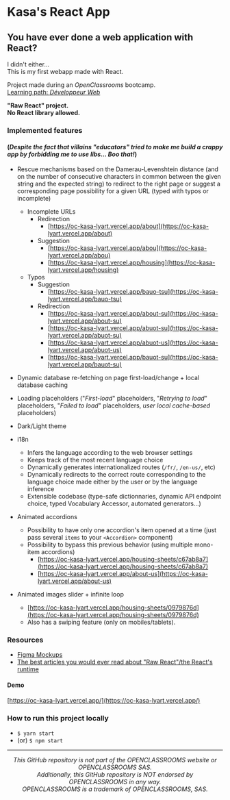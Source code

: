 # Kasa's React App

## You have ever done a web application with React?

I didn't either...  
This is my first webapp made with React.

Project made during an _OpenClassrooms_ bootcamp.  
[Learning path: _Développeur Web_](https://openclassrooms.com/fr/paths/717-developpeur-web)

**"Raw React" project.**  
**No React library allowed.**

### Implemented features

#### (_Despite the fact that villains "educators" tried to make me build a crappy app by forbidding me to use libs... Boo that!_)

- Rescue mechanisms based on the Damerau-Levenshtein distance (and on the number of consecutive characters in common between the given string and the
  expected string) to redirect to the right page or suggest a corresponding page possibility for a given URL (typed with typos or incomplete)

  - Incomplete URLs
    - Redirection
      - [https://oc-kasa-lyart.vercel.app/about](https://oc-kasa-lyart.vercel.app/about)
    - Suggestion
      - [https://oc-kasa-lyart.vercel.app/abou](https://oc-kasa-lyart.vercel.app/abou)
      - [https://oc-kasa-lyart.vercel.app/housing](https://oc-kasa-lyart.vercel.app/housing)
  - Typos
    - Suggestion
      - [https://oc-kasa-lyart.vercel.app/bauo-tsu](https://oc-kasa-lyart.vercel.app/bauo-tsu)
    - Redirection
      - [https://oc-kasa-lyart.vercel.app/about-su](https://oc-kasa-lyart.vercel.app/about-su)
      - [https://oc-kasa-lyart.vercel.app/abuot-su](https://oc-kasa-lyart.vercel.app/abuot-su)
      - [https://oc-kasa-lyart.vercel.app/abuot-us](https://oc-kasa-lyart.vercel.app/abuot-us)
      - [https://oc-kasa-lyart.vercel.app/bauot-su](https://oc-kasa-lyart.vercel.app/bauot-su)

- Dynamic database re-fetching on page first-load/change + local database caching

- Loading placeholders ("_First-load_" placeholders, "_Retrying to load_" placeholders, "_Failed to load_" placeholders, _user local cache-based_
  placeholders)

- Dark/Light theme

- i18n

  - Infers the language according to the web browser settings
  - Keeps track of the most recent language choice
  - Dynamically generates internationalized routes (`/fr/`, `/en-us/`, etc)
  - Dynamically redirects to the correct route corresponding to the language choice made either by the user or by the language inference
  - Extensible codebase (type-safe dictionnaries, dynamic API endpoint choice, typed Vocabulary Accessor, automated generators...)

- Animated accordions

  - Possibility to have only one accordion's item opened at a time (just pass several `items` to your `<Accordion>` component)
  - Possibility to bypass this previous behavior (using multiple mono-item accordions)
    - [https://oc-kasa-lyart.vercel.app/housing-sheets/c67ab8a7](https://oc-kasa-lyart.vercel.app/housing-sheets/c67ab8a7)
    - [https://oc-kasa-lyart.vercel.app/about-us](https://oc-kasa-lyart.vercel.app/about-us)

- Animated images slider + infinite loop
  - [https://oc-kasa-lyart.vercel.app/housing-sheets/0979876d](https://oc-kasa-lyart.vercel.app/housing-sheets/0979876d)
  - Also has a swiping feature (only on mobiles/tablets).

### Resources

- [Figma Mockups](https://www.figma.com/file/bAnXDNqRKCRRP8mY2gcb5p/UI-Design-Kasa-FR?node-id=3%3A0)
- [The best articles you would ever read about "Raw React"/the React's runtime](https://www.developerway.com)

#### Demo

[https://oc-kasa-lyart.vercel.app/](https://oc-kasa-lyart.vercel.app/)

### How to run this project locally

- `$ yarn start`
- (or) `$ npm start`

---

<p align="center"><em>This GitHub repository is not part of the OPENCLASSROOMS website or OPENCLASSROOMS SAS.<br>Additionally, this GitHub repository is NOT endorsed by OPENCLASSROOMS in any way.<br>OPENCLASSROOMS is a trademark of OPENCLASSROOMS, SAS.</em></p>

